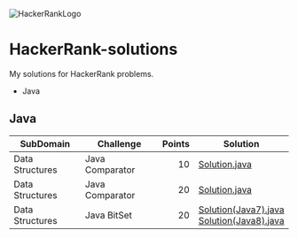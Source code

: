 ![HackerRankLogo](https://hrcdn.net/hackerrank/assets/brand/wordmark_sm-09bbe8f2de9af754be97250046007ced.svg)
# HackerRank-solutions
My solutions for HackerRank problems.

* Java

## Java
| SubDomain | Challenge | Points | Solution |
|-----------|-----------|-------:|----------|
|Data Structures|Java Comparator|10|[Solution.java](Java/Data%20Structures/Java%20Comparator/Solution.java)|
|Data Structures|Java Comparator|20|[Solution.java](Java/Data%20Structures/Java%20Dequeue/Solution.java)|
|Data Structures|Java BitSet|20|[Solution(Java7).java](Java/Data%20Structures/Java%20BitSet/Solution(Java7).java)<br />[Solution(Java8).java](Java/Data%20Structures/Java%20BitSet/Solution(Java8).java)|
